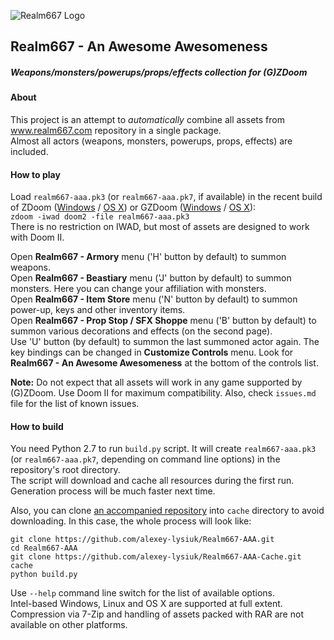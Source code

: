 ![Realm667 Logo](http://realm667.com/images/modules/header/header_general.jpg)
## Realm667 - An Awesome Awesomeness
##### Weapons/monsters/powerups/props/effects collection for (G)ZDoom
#### About

This project is an attempt to _automatically_ combine all assets from www.realm667.com repository in a single package.  
Almost all actors (weapons, monsters, powerups, props, effects) are included.

#### How to play

Load `realm667-aaa.pk3` (or `realm667-aaa.pk7`, if available) in the recent build of ZDoom ([Windows](http://devbuilds.drdteam.org/zdoom/) / [OS X](http://devbuilds.drdteam.org/zdoom-mac/)) or GZDoom ([Windows](http://devbuilds.drdteam.org/gzdoom/) / [OS X](https://github.com/alexey-lysiuk/gzdoom/releases)):  
`zdoom -iwad doom2 -file realm667-aaa.pk3`  
There is no restriction on IWAD, but most of assets are designed to work with Doom II.  
  
Open **Realm667 - Armory** menu ('H' button by default) to summon weapons.  
Open **Realm667 - Beastiary** menu ('J' button by default) to summon monsters. Here you can change your affiliation with monsters.  
Open **Realm667 - Item Store** menu ('N' button by default) to summon power-up, keys and other inventory items.  
Open **Realm667 - Prop Stop / SFX Shoppe** menu ('B' button by default) to summon various decorations and effects (on the second page).  
Use 'U' button (by default) to summon the last summoned actor again.
The key bindings can be changed in **Customize Controls** menu. Look for **Realm667 - An Awesome Awesomeness** at the bottom of the controls list.

**Note:** Do not expect that all assets will work in any game supported by (G)ZDoom. Use Doom II for maximum compatibility. Also, check `issues.md` file for the list of known issues.


#### How to build

You need Python 2.7 to run `build.py` script. It will create `realm667-aaa.pk3` (or `realm667-aaa.pk7`, depending on command line options) in the repository's root directory.  
The script will download and cache all resources during the first run. Generation process will be much faster next time.  
  
Also, you can clone [an accompanied repository](https://github.com/alexey-lysiuk/Realm667-AAA-Cache) into `cache` directory to avoid downloading. In this case, the whole process will look like:
```
git clone https://github.com/alexey-lysiuk/Realm667-AAA.git
cd Realm667-AAA
git clone https://github.com/alexey-lysiuk/Realm667-AAA-Cache.git cache
python build.py
```
Use `--help` command line switch for the list of available options.  
Intel-based Windows, Linux and OS X are supported at full extent. Compression via 7-Zip and handling of assets packed with RAR are not available on other platforms.
